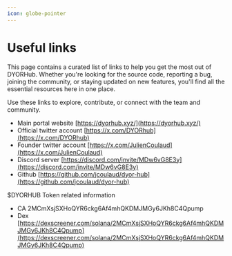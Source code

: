 ```yaml
---
icon: globe-pointer
---
```


# Useful links

This page contains a curated list of links to help you get the most out of DYORHub. Whether you're looking for the source code, reporting a bug, joining the community, or staying updated on new features, you'll find all the essential resources here in one place.

Use these links to explore, contribute, or connect with the team and community.

* Main portal website [https://dyorhub.xyz/](https://dyorhub.xyz/)
* Official twitter account [https://x.com/DYORhub](https://x.com/DYORhub)
* Founder twitter account [https://x.com/JulienCoulaud](https://x.com/JulienCoulaud)
* Discord server [https://discord.com/invite/MDw6vG8E3y](https://discord.com/invite/MDw6vG8E3y)
* Github [https://github.com/jcoulaud/dyor-hub](https://github.com/jcoulaud/dyor-hub)



$DYORHUB Token related information

* CA 2MCmXsjSXHoQYR6ckg6Af4mhQKDMJMGy6JKh8C4Qpump
* Dex [https://dexscreener.com/solana/2MCmXsjSXHoQYR6ckg6Af4mhQKDMJMGy6JKh8C4Qpump](https://dexscreener.com/solana/2MCmXsjSXHoQYR6ckg6Af4mhQKDMJMGy6JKh8C4Qpump)

